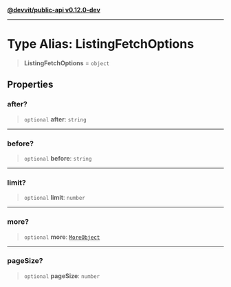 [**@devvit/public-api v0.12.0-dev**](../../README.md)

---

# Type Alias: ListingFetchOptions

> **ListingFetchOptions** = `object`

## Properties

<a id="after"></a>

### after?

> `optional` **after**: `string`

---

<a id="before"></a>

### before?

> `optional` **before**: `string`

---

<a id="limit"></a>

### limit?

> `optional` **limit**: `number`

---

<a id="more"></a>

### more?

> `optional` **more**: [`MoreObject`](MoreObject.md)

---

<a id="pagesize"></a>

### pageSize?

> `optional` **pageSize**: `number`
